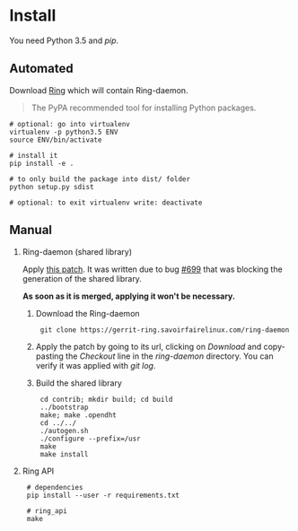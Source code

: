 # Install

You need Python 3.5 and *pip*.

## Automated

Download [Ring](https://ring.cx/en/download) which will contain Ring-daemon.

> The PyPA recommended tool for installing Python packages.

    # optional: go into virtualenv
    virtualenv -p python3.5 ENV
    source ENV/bin/activate

    # install it
    pip install -e .

    # to only build the package into dist/ folder
    python setup.py sdist

    # optional: to exit virtualenv write: deactivate

## Manual

1. Ring-daemon (shared library)

    Apply [this patch](https://gerrit-ring.savoirfairelinux.com/#/c/4327/). It was written due to bug [#699](https://tuleap.ring.cx/plugins/tracker/?aid=699) that was blocking the generation of the shared library.

    **As soon as it is merged, applying it won't be necessary.**

    1. Download the Ring-daemon

            git clone https://gerrit-ring.savoirfairelinux.com/ring-daemon

    2. Apply the patch by going to its url, clicking on *Download* and copy-pasting the *Checkout* line in the *ring-daemon* directory. You can verify it was applied with *git log*.

    3. Build the shared library

            cd contrib; mkdir build; cd build
            ../bootstrap
            make; make .opendht
            cd ../../
            ./autogen.sh
            ./configure --prefix=/usr
            make
            make install

2. Ring API

        # dependencies
        pip install --user -r requirements.txt

        # ring_api
        make

